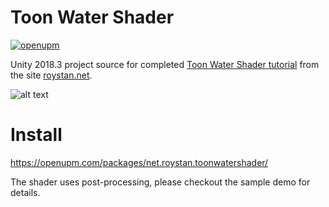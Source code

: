 # Toon Water Shader

[![openupm](https://img.shields.io/npm/v/net.roystan.toonwatershader?label=openupm&registry_uri=https://package.openupm.com)](https://openupm.com/packages/net.roystan.toonwatershader/)

Unity 2018.3 project source for completed [Toon Water Shader tutorial](https://roystan.net/articles/toon-water.html) from the site [roystan.net](https://roystan.net/).

![alt text](https://i.imgur.com/skPAzbz.png)

# Install

https://openupm.com/packages/net.roystan.toonwatershader/

The shader uses post-processing, please checkout the sample demo for details.
